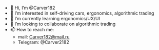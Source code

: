 - 👋 Hi, I’m @Carver182
- 👀 I’m interested in self-driving cars, ergonomics, algorithmic trading
- 🌱 I’m currently learning ergonomics/UX/UI
- 💞️ I’m looking to collaborate on algorithmic trading
- 📫 How to reach me:
   * mail: Carver182@mail.ru
   * Telegram: @Carver2182

<!---
Carver182/Carver182 is a ✨ special ✨ repository because its `README.md` (this file) appears on your GitHub profile.
You can click the Preview link to take a look at your changes.
--->
